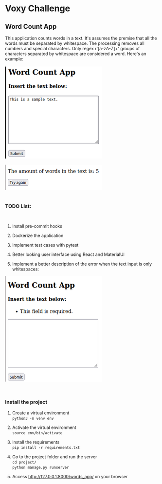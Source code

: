 # Voxy Challenge

## Word Count App

This application counts words in a text. It's assumes the premise that all the words must be separated by whitespace. The processing removes all numbers and special characters. Only regex r'[a-zA-Z]+' groups of characters separated by whitespace are considered a word. Here's an example:
<br>
<br>
![alt text](images/1.png)
<br>
<br>
![alt text](images/2.png)
<br>
<br>

### TODO List:
<br>

1. Install pre-commit hooks
2. Dockerize the application
3. Implement test cases with pytest
4. Better looking user interface using React and MaterialUI

5. Implement a better description of the error when the text input is only whitespaces:

![alt text](images/3.png)

<br>

### Install the project

1. Create a virtual environment<br>
`python3 -m venv env`

2. Activate the virtual environment<br>
`source env/bin/activate`

3. Install the requirements<br>
`pip install -r requirements.txt`

4. Go to the project folder and run the server<br>
`cd project/`\
`python manage.py runserver`

5. Access http://127.0.0.1:8000/words_app/ on your browser
